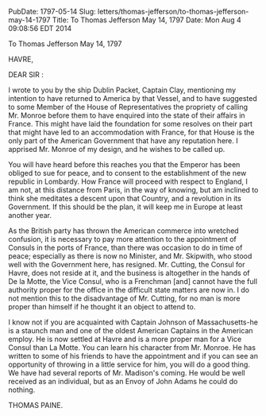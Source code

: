 PubDate: 1797-05-14
Slug: letters/thomas-jefferson/to-thomas-jefferson-may-14-1797
Title: To Thomas Jefferson  May 14, 1797
Date: Mon Aug  4 09:08:56 EDT 2014

   To Thomas Jefferson  May 14, 1797

   HAVRE,

   DEAR SIR :

   I wrote to you by the ship Dublin Packet, Captain Clay, mentioning my
   intention to have returned to America by that Vessel, and to have
   suggested to some Member of the House of Representatives the propriety of
   calling Mr. Monroe before them to have enquired into the state of their
   affairs in France. This might have laid the foundation for some resolves
   on their part that might have led to an accommodation with France, for
   that House is the only part of the American Government that have any
   reputation here. I apprised Mr. Monroe of my design, and he wishes to be
   called up.

   You will have heard before this reaches you that the Emperor has been
   obliged to sue for peace, and to consent to the establishment of the new
   republic in Lombardy. How France will proceed with respect to England, I
   am not, at this distance from Paris, in the way of knowing, but am
   inclined to think she meditates a descent upon that Country, and a
   revolution in its Government. If this should be the plan, it will keep me
   in Europe at least another year.

   As the British party has thrown the American commerce into wretched
   confusion, it is necessary to pay more attention to the appointment of
   Consuls in the ports of France, than there was occasion to do in time of
   peace; especially as there is now no Minister, and Mr. Skipwith, who stood
   well with the Government here, has resigned. Mr. Cutting, the Consul for
   Havre, does not reside at it, and the business is altogether in the hands
   of De la Motte, the Vice Consul, who is a Frenchman [and] cannot have the
   full authority proper for the office in the difficult state matters are
   now in. I do not mention this to the disadvantage of Mr. Cutting, for no
   man is more proper than himself if he thought it an object to attend to.

   I know not if you are acquainted with Captain Johnson of Massachusetts-he
   is a staunch man and one of the oldest American Captains in the American
   employ. He is now settled at Havre and is a more proper man for a Vice
   Consul than La Motte. You can learn his character from Mr. Monroe. He has
   written to some of his friends to have the appointment and if you can see
   an opportunity of throwing in a little service for him, you will do a good
   thing. We have had several reports of Mr. Madison's coming. He would be
   well received as an individual, but as an Envoy of John Adams he could do
   nothing.

   THOMAS PAINE.

    
